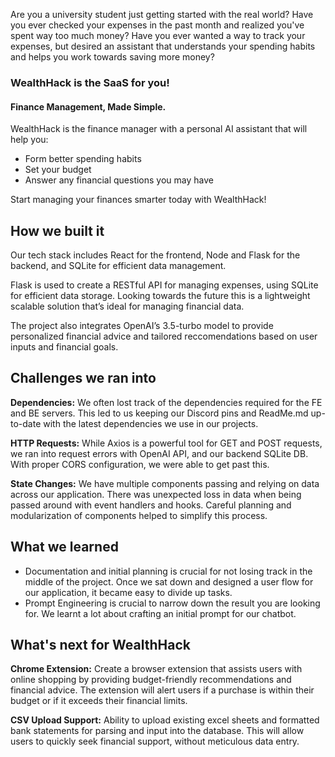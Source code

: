 Are you a university student just getting started with the real world? Have you ever checked your expenses in the past month and realized you've spent way too much money? Have you ever wanted a way to track your expenses, but desired an assistant that understands your spending habits and helps you work towards saving more money?

### WealthHack is the SaaS for you!
#### Finance Management, Made Simple.

WealthHack is the finance manager with a personal AI assistant that will help you:

- Form better spending habits
- Set your budget
- Answer any financial questions you may have
  
Start managing your finances smarter today with WealthHack!


## How we built it
Our tech stack includes React for the frontend, Node and Flask for the backend, and SQLite for efficient data management.

Flask is used to create a RESTful API for managing expenses, using SQLite for efficient data storage. Looking towards the future this is a lightweight scalable solution that’s ideal for managing financial data.

The project also integrates OpenAI’s 3.5-turbo model to provide personalized financial advice and tailored reccomendations based on user inputs and financial goals.

## Challenges we ran into
**Dependencies:** We often lost track of the dependencies required for the FE and BE servers. This led to us keeping our Discord pins and ReadMe.md up-to-date with the latest dependencies we use in our projects.

**HTTP Requests:** While Axios is a powerful tool for GET and POST requests, we ran into request errors with OpenAI API, and our backend SQLite DB. With proper CORS configuration, we were able to get past this.

**State Changes:** We have multiple components passing and relying on data across our application. There was unexpected loss in data when being passed around with event handlers and hooks. Careful planning and modularization of components helped to simplify this process.


## What we learned
- Documentation and initial planning is crucial for not losing track in the middle of the project. Once we sat down and designed a user flow for our application, it became easy to divide up tasks.
- Prompt Engineering is crucial to narrow down the result you are looking for. We learnt a lot about crafting an initial prompt for our chatbot.

## What's next for WealthHack
**Chrome Extension:** Create a browser extension that assists users with online shopping by providing budget-friendly recommendations and financial advice. The extension will alert users if a purchase is within their budget or if it exceeds their financial limits.

**CSV Upload Support:** Ability to upload existing excel sheets and formatted bank statements for parsing and input into the database. This will allow users to quickly seek financial support, without meticulous data entry.
